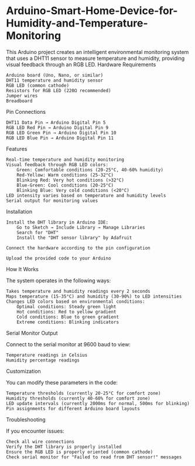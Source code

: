 # Arduino-Smart-Home-Device-for-Humidity-and-Temperature-Monitoring


This Arduino project creates an intelligent environmental monitoring system that uses a DHT11 sensor to measure temperature and humidity, providing visual feedback through an RGB LED.
Hardware Requirements

    Arduino board (Uno, Nano, or similar)
    DHT11 temperature and humidity sensor
    RGB LED (common cathode)
    Resistors for RGB LED (220Ω recommended)
    Jumper wires
    Breadboard

Pin Connections

    DHT11 Data Pin → Arduino Digital Pin 5
    RGB LED Red Pin → Arduino Digital Pin 9
    RGB LED Green Pin → Arduino Digital Pin 10
    RGB LED Blue Pin → Arduino Digital Pin 11

Features

    Real-time temperature and humidity monitoring
    Visual feedback through RGB LED colors:
        Green: Comfortable conditions (20-25°C, 40-60% humidity)
        Red-Yellow: Warm conditions (25-32°C)
        Blinking Red: Very hot conditions (>32°C)
        Blue-Green: Cool conditions (20-25°C)
        Blinking Blue: Very cold conditions (<20°C)
    LED intensity varies based on temperature and humidity levels
    Serial output for monitoring values

Installation

    Install the DHT library in Arduino IDE:
        Go to Sketch → Include Library → Manage Libraries
        Search for "DHT"
        Install the "DHT sensor library" by Adafruit

    Connect the hardware according to the pin configuration

    Upload the provided code to your Arduino

How It Works

The system operates in the following ways:

    Takes temperature and humidity readings every 2 seconds
    Maps temperature (15-35°C) and humidity (30-90%) to LED intensities
    Changes LED colors based on environmental conditions:
        Optimal conditions: Steady green light
        Hot conditions: Red to yellow gradient
        Cold conditions: Blue to green gradient
        Extreme conditions: Blinking indicators

Serial Monitor Output

Connect to the serial monitor at 9600 baud to view:

    Temperature readings in Celsius
    Humidity percentage readings

Customization

You can modify these parameters in the code:

    Temperature thresholds (currently 20-25°C for comfort zone)
    Humidity thresholds (currently 40-60% for comfort zone)
    LED update intervals (currently 2000ms for normal, 500ms for blinking)
    Pin assignments for different Arduino board layouts

Troubleshooting

If you encounter issues:

    Check all wire connections
    Verify the DHT library is properly installed
    Ensure the RGB LED is properly oriented (common cathode)
    Check serial monitor for "Failed to read from DHT sensor!" messages
